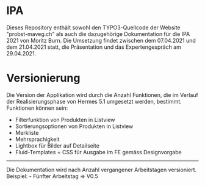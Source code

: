 # IPA

Dieses Repository enthält sowohl den TYPO3-Quellcode der Website "probst-maveg.ch" als auch die dazugehörige Dokumentation für die IPA 2021 von Moritz Burn. Die Umsetzung findet zwischen dem 07.04.2021 und dem 21.04.2021 statt, die Präsentation und das Expertengespräch am 29.04.2021.

# Versionierung

Die Version der Applikation wird durch die Anzahl Funktionen, die im Verlauf der Realisierungsphase von Hermes 5.1 umgesetzt werden, bestimmt. Funktionen können sein: 
- Filterfunktion von Produkten in Listview
- Sortierungsoptionen von Produkten in Listview
- Merkliste 
- Mehrsprachigkeit
- Lightbox für Bilder auf Detailseite
- Fluid-Templates + CSS für Ausgabe im FE gemäss Designvorgabe
<hr>
Die Dokumentation wird nach Anzahl vergangener Arbeitstagen versioniert. 
Beispiel:
- Fünfter Arbeitstag => V0.5
